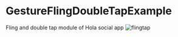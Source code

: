 # GestureFlingDoubleTapExample
Fling and double tap module of Hola social app
![flingtap](https://user-images.githubusercontent.com/9462473/31824795-c3417938-b5cd-11e7-9968-d3bb70076d3e.gif)
